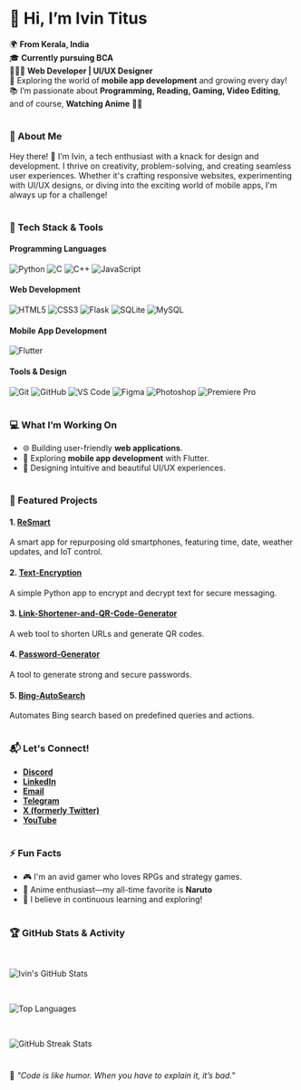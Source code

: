 # **👋 Hi, I’m Ivin Titus**  

🌍 **From Kerala, India**  
🎓 **Currently pursuing BCA**  
👨🏻‍💻 **Web Developer | UI/UX Designer**  
🌱 Exploring the world of **mobile app development** and growing every day!  
📚 I’m passionate about **Programming, Reading, Gaming, Video Editing**, and of course, **Watching Anime** 🎥✨  

#

### **🌟 About Me**  

Hey there! 👋 I'm Ivin, a tech enthusiast with a knack for design and development. I thrive on creativity, problem-solving, and creating seamless user experiences. Whether it's crafting responsive websites, experimenting with UI/UX designs, or diving into the exciting world of mobile apps, I'm always up for a challenge!  

#

### **🚀 Tech Stack & Tools** 

#### **Programming Languages**
![Python](https://img.shields.io/badge/-Python-3776AB?style=flat&logo=python&logoColor=white) ![C](https://img.shields.io/badge/-C-A8B9CC?style=flat&logo=c&logoColor=white)  ![C++](https://img.shields.io/badge/-C%2B%2B-00599C?style=flat&logo=c%2B%2B&logoColor=white)  ![JavaScript](https://img.shields.io/badge/-JavaScript-F7DF1E?style=flat&logo=javascript&logoColor=black)

#### **Web Development**
![HTML5](https://img.shields.io/badge/-HTML5-E34F26?style=flat&logo=html5&logoColor=white) ![CSS3](https://img.shields.io/badge/-CSS3-1572B6?style=flat&logo=css3&logoColor=white)  ![Flask](https://img.shields.io/badge/-Flask-000000?style=flat&logo=flask&logoColor=white)  ![SQLite](https://img.shields.io/badge/-SQLite-003B57?style=flat&logo=sqlite&logoColor=white)  ![MySQL](https://img.shields.io/badge/-MySQL-4479A1?style=flat&logo=mysql&logoColor=white)  

#### **Mobile App Development**
![Flutter](https://img.shields.io/badge/-Flutter-02569B?style=flat&logo=flutter&logoColor=white)  

#### **Tools & Design**
![Git](https://img.shields.io/badge/-Git-F05032?style=flat&logo=git&logoColor=white)  ![GitHub](https://img.shields.io/badge/-GitHub-181717?style=flat&logo=github&logoColor=white)  ![VS Code](https://img.shields.io/badge/-VS%20Code-007ACC?style=flat&logo=visualstudiocode&logoColor=white)  ![Figma](https://img.shields.io/badge/-Figma-F24E1E?style=flat&logo=figma&logoColor=white)  ![Photoshop](https://img.shields.io/badge/-Photoshop-31A8FF?style=flat&logo=adobephotoshop&logoColor=white)  ![Premiere Pro](https://img.shields.io/badge/-Premiere%20Pro-9999FF?style=flat&logo=adobepremierepro&logoColor=white)  

#

### **💻 What I’m Working On**  

- 🌐 Building user-friendly **web applications**.  
- 📱 Exploring **mobile app development** with Flutter.  
- 🎨 Designing intuitive and beautiful UI/UX experiences.  

#

### **📂 Featured Projects**  

#### 1. [ReSmart](https://github.com/ivin-titus/ReSmart)  
A smart app for repurposing old smartphones, featuring time, date, weather updates, and IoT control.  

#### 2. [Text-Encryption](https://github.com/ivin-titus/Text-Encryption)  
A simple Python app to encrypt and decrypt text for secure messaging.  

#### 3. [Link-Shortener-and-QR-Code-Generator](https://github.com/ivin-titus/Link-Shortener-and-QR-Code-Generator)  
A web tool to shorten URLs and generate QR codes.  

#### 4. [Password-Generator](https://github.com/ivin-titus/password-generator)  
A tool to generate strong and secure passwords.  

#### 5. [Bing-AutoSearch](https://github.com/ivin-titus/bing-autosearch)  
Automates Bing search based on predefined queries and actions.  

#

### **📬 Let's Connect!**  

- **[Discord](https://discordapp.com/users/887217817131286549)**  
- **[LinkedIn](https://in.linkedin.com/in/ivin-titus-49b403297)**  
- **[Email](mailto:ivintitus@hotmail.com)** 
- **[Telegram](http://t.me/Ivin_Techz)**  
- **[X (formerly Twitter)](https://twitter.com/ivin_titus_)**  
- **[YouTube](https://www.youtube.com/@Ivin_Techz)**


#

### **⚡ Fun Facts**  

- 🎮 I'm an avid gamer who loves RPGs and strategy games.  
- 🎥 Anime enthusiast—my all-time favorite is **Naruto**
- 🌱 I believe in continuous learning and exploring!  

#

### 🏆 GitHub Stats & Activity  

<br>

![Ivin's GitHub Stats](https://github-readme-stats.vercel.app/api?username=ivin-titus&show_icons=true&count_private=true&theme=radical)  

<br>

![Top Languages](https://github-readme-stats.vercel.app/api/top-langs/?username=ivin-titus&layout=compact&theme=radical)  

<br>

![GitHub Streak Stats](https://github-readme-streak-stats.herokuapp.com/?user=ivin-titus&theme=radical)  


#
🌟 _"Code is like humor. When you have to explain it, it’s bad."_  
